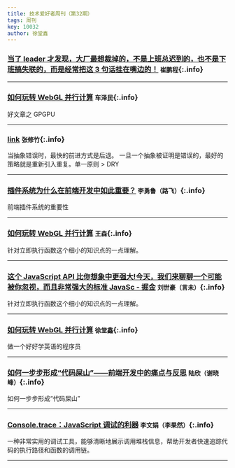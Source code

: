 ```yaml
---
title: 技术爱好者周刊（第32期）
tags: 周刊
key: 10032
author: 徐堂鑫
---
```


### [当了 leader 才发现，大厂最想裁掉的，不是上班总迟到的，也不是下班搞失联的，而是经常把这 3 句话挂在嘴边的！](https://mp.weixin.qq.com/s/wAcm7tVJuNYmbEixF_P2cg) `崔鹏程`{:.info}

---

### [如何玩转 WebGL 并行计算](https://mp.weixin.qq.com/s/_HdRg04fyWqyyoYdOM7WBA) `车泽民`{:.info}

好文章之 GPGPU

---

### [link](https://sandimetz.com/blog/2016/1/20/the-wrong-abstraction) `张修竹`{:.info}

当抽象错误时，最快的前进方式是后退。
一旦一个抽象被证明是错误的，最好的策略就是重新引入重复。单一原则 > DRY

---

### [插件系统为什么在前端开发中如此重要？](https://mp.weixin.qq.com/s/C6byWI78hwnEvZbokI9Adw) `李勇鲁（路飞）`{:.info}

前端插件系统的重要性

---

### [如何玩转 WebGL 并行计算](https://segmentfault.com/a/1190000045691866) `王森`{:.info}

针对立即执行函数这个细小的知识点的一点理解。

---

### [这个 JavaScript API 比你想象中更强大!今天，我们来聊聊一个可能被你忽视，而且非常强大的标准 JavaSc - 掘金](https://juejin.cn/post/7420780282881245184) `刘世豪（言未）`{:.info}

针对立即执行函数这个细小的知识点的一点理解。

---

### [如何玩转 WebGL 并行计算](https://shengxinjing.cn/blog/itwords.html) `徐堂鑫`{:.info}

做一个好好学英语的程序员

---

### [如何一步步形成“代码屎山”——前端开发中的痛点与反思](https://blog.csdn.net/wujiayu31415/article/details/143980892) `陆欣（谢晓峰）`{:.info}

如何一步步形成“代码屎山”

---

### [Console.trace：JavaScript 调试的利器](https://mp.weixin.qq.com/s/NacPGU1Cu1JJDXTUzP09AA) `李文娟（李果然）`{:.info}

一种非常实用的调试工具，能够清晰地展示调用堆栈信息，帮助开发者快速追踪代码的执行路径和函数的调用链。

---
